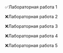 ✅Лабораторная работа 1

❌Лабораторная работа 2

❌Лабораторная работа 3

❌Лабораторная работа 4

❌Лабораторная работа 5